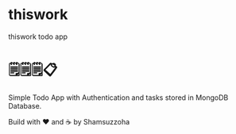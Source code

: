 # thiswork

thiswork todo app <h1>🗒🗒🗒📋</h1>
Simple Todo App with Authentication and tasks stored in MongoDB Database.

Build with <span>♥️</span> and <span>☕️</span> by Shamsuzzoha
